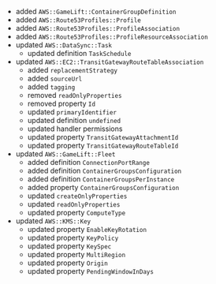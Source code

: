 - added `AWS::GameLift::ContainerGroupDefinition`
- added `AWS::Route53Profiles::Profile`
- added `AWS::Route53Profiles::ProfileAssociation`
- added `AWS::Route53Profiles::ProfileResourceAssociation`
- updated `AWS::DataSync::Task`
  - updated definition `TaskSchedule`
- updated `AWS::EC2::TransitGatewayRouteTableAssociation`
  - added `replacementStrategy`
  - added `sourceUrl`
  - added `tagging`
  - removed `readOnlyProperties`
  - removed property `Id`
  - updated `primaryIdentifier`
  - updated definition `undefined`
  - updated handler permissions
  - updated property `TransitGatewayAttachmentId`
  - updated property `TransitGatewayRouteTableId`
- updated `AWS::GameLift::Fleet`
  - added definition `ConnectionPortRange`
  - added definition `ContainerGroupsConfiguration`
  - added definition `ContainerGroupsPerInstance`
  - added property `ContainerGroupsConfiguration`
  - updated `createOnlyProperties`
  - updated `readOnlyProperties`
  - updated property `ComputeType`
- updated `AWS::KMS::Key`
  - updated property `EnableKeyRotation`
  - updated property `KeyPolicy`
  - updated property `KeySpec`
  - updated property `MultiRegion`
  - updated property `Origin`
  - updated property `PendingWindowInDays`
